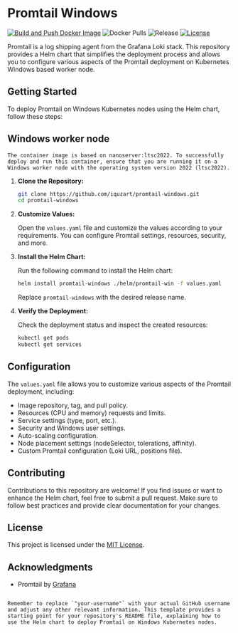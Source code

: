 # Promtail Windows


[![Build and Push Docker Image](https://github.com/iquzart/promtail-windows/actions/workflows/build-and-push.yaml/badge.svg?branch=main)](https://github.com/iquzart/promtail-windows/actions/workflows/build-and-push.yaml)
![Docker Pulls](https://img.shields.io/docker/pulls/diquzart/promtail-win?style=flat-square)
![Release](https://img.shields.io/github/v/release/iquzart/promtail-windows?style=flat-square)
[![License](https://img.shields.io/:license-mit-blue.svg?style=flat-square)](https://badges.mit-license.org)


Promtail is a log shipping agent from the Grafana Loki stack. This repository provides a Helm chart that simplifies the deployment process and allows you to configure various aspects of the Promtail deployment on Kubernetes Windows based worker node.

## Getting Started

To deploy Promtail on Windows Kubernetes nodes using the Helm chart, follow these steps:

## Windows worker node 
```
The container image is based on nanoserver:ltsc2022. To successfully deploy and run this container, ensure that you are running it on a Windows worker node with the operating system version 2022 (ltsc2022).
```
1. **Clone the Repository:**

   ```sh
   git clone https://github.com/iquzart/promtail-windows.git
   cd promtail-windows
   ```

2. **Customize Values:**

   Open the `values.yaml` file and customize the values according to your requirements. You can configure Promtail settings, resources, security, and more.

3. **Install the Helm Chart:**

   Run the following command to install the Helm chart:

   ```sh
   helm install promtail-windows ./helm/promtail-win -f values.yaml
   ```

   Replace `promtail-windows` with the desired release name.

4. **Verify the Deployment:**

   Check the deployment status and inspect the created resources:

   ```sh
   kubectl get pods
   kubectl get services
   ```

## Configuration

The `values.yaml` file allows you to customize various aspects of the Promtail deployment, including:

- Image repository, tag, and pull policy.
- Resources (CPU and memory) requests and limits.
- Service settings (type, port, etc.).
- Security and Windows user settings.
- Auto-scaling configuration.
- Node placement settings (nodeSelector, tolerations, affinity).
- Custom Promtail configuration (Loki URL, positions file).

## Contributing

Contributions to this repository are welcome! If you find issues or want to enhance the Helm chart, feel free to submit a pull request. Make sure to follow best practices and provide clear documentation for your changes.

## License

This project is licensed under the [MIT License](LICENSE).

## Acknowledgments

- Promtail by [Grafana](https://grafana.com)

```

Remember to replace `"your-username"` with your actual GitHub username and adjust any other relevant information. This template provides a starting point for your repository's README file, explaining how to use the Helm chart to deploy Promtail on Windows Kubernetes nodes.